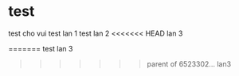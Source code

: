 # test
test cho vui
test lan 1
test lan 2
<<<<<<< HEAD
lan 3

=======
test lan 3
>>>>>>> parent of 6523302... lan3

